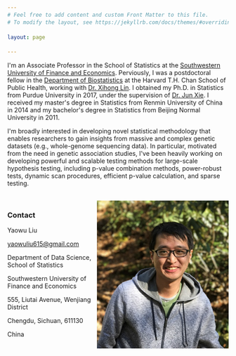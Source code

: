```yaml
---
# Feel free to add content and custom Front Matter to this file.
# To modify the layout, see https://jekyllrb.com/docs/themes/#overriding-theme-defaults

layout: page

---
```



I'm an Associate Professor in the School of Statistics at the [Southwestern University of Finance and Economics](https://e.swufe.edu.cn/). Perviously, I was a postdoctoral fellow in the [Department of Biostatistics](https://www.hsph.harvard.edu/biostatistics/) at the Harvard T.H. Chan School of Public Health, working with [Dr. Xihong Lin](https://content.sph.harvard.edu/xlin/). I obtained my Ph.D. in Statistics from Purdue University in 2017, under the supervision of [Dr. Jun Xie](https://www.stat.purdue.edu/~junxie/). I received my master's degree in Statistics from Renmin University of China in 2014 and my bachelor's degree in Statistics from Beijing Normal University in 2011.


I'm broadly interested in developing novel statistical methodology that enables researchers to gain insights from massive and complex genetic datasets (e.g., whole-genome sequencing data). In particular, motivated from the need in genetic association studies, I've been heavily working on developing powerful and scalable testing methods for large-scale hypothesis testing, including p-value combination methods, power-robust tests, dynamic scan procedures, efficient p-value calculation, and sparse testing.




<br>

<img align="right" width="300" height="337" src="https://raw.githubusercontent.com/yaowuliu/yaowuliu.github.io/master/assets/yaowuliu.jpg">

### Contact

Yaowu Liu

[yaowuliu615@gmail.com]()

Department of Data Science, School of Statistics

Southwestern University of Finance and Economics

555, Liutai Avenue, Wenjiang District

Chengdu, Sichuan, 611130

China





